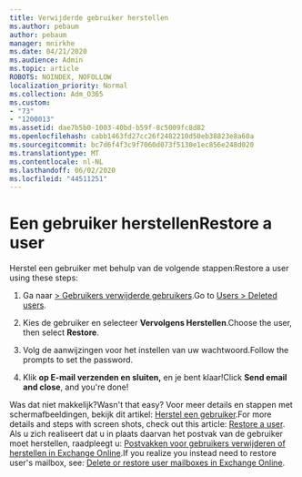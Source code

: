 ```yaml
---
title: Verwijderde gebruiker herstellen
ms.author: pebaum
author: pebaum
manager: mnirkhe
ms.date: 04/21/2020
ms.audience: Admin
ms.topic: article
ROBOTS: NOINDEX, NOFOLLOW
localization_priority: Normal
ms.collection: Adm_O365
ms.custom:
- "73"
- "1200013"
ms.assetid: dae7b5b0-1003-40bd-b59f-8c5009fc8d82
ms.openlocfilehash: cabb1463fd27cc26f2482210d50eb38823e8a60a
ms.sourcegitcommit: bc7d6f4f3c9f7060d073f5130e1ec856e248d020
ms.translationtype: MT
ms.contentlocale: nl-NL
ms.lasthandoff: 06/02/2020
ms.locfileid: "44511251"
---
```

# <a name="restore-a-user"></a><span data-ttu-id="4badd-102">Een gebruiker herstellen</span><span class="sxs-lookup"><span data-stu-id="4badd-102">Restore a user</span></span>

<span data-ttu-id="4badd-103">Herstel een gebruiker met behulp van de volgende stappen:</span><span class="sxs-lookup"><span data-stu-id="4badd-103">Restore a user using these steps:</span></span>
  
1. <span data-ttu-id="4badd-104">Ga naar [ \> Gebruikers verwijderde gebruikers](https://admin.microsoft.com/adminportal/home#/deletedusers).</span><span class="sxs-lookup"><span data-stu-id="4badd-104">Go to [Users \> Deleted users](https://admin.microsoft.com/adminportal/home#/deletedusers).</span></span>

2. <span data-ttu-id="4badd-105">Kies de gebruiker en selecteer **Vervolgens Herstellen**.</span><span class="sxs-lookup"><span data-stu-id="4badd-105">Choose the user, then select **Restore**.</span></span>

3. <span data-ttu-id="4badd-106">Volg de aanwijzingen voor het instellen van uw wachtwoord.</span><span class="sxs-lookup"><span data-stu-id="4badd-106">Follow the prompts to set the password.</span></span>

4. <span data-ttu-id="4badd-107">Klik **op E-mail verzenden en sluiten,** en je bent klaar!</span><span class="sxs-lookup"><span data-stu-id="4badd-107">Click **Send email and close**, and you're done!</span></span>

<span data-ttu-id="4badd-108">Was dat niet makkelijk?</span><span class="sxs-lookup"><span data-stu-id="4badd-108">Wasn't that easy?</span></span> <span data-ttu-id="4badd-109">Voor meer details en stappen met schermafbeeldingen, bekijk dit artikel: [Herstel een gebruiker](https://docs.microsoft.com/microsoft-365/admin/add-users/restore-user).</span><span class="sxs-lookup"><span data-stu-id="4badd-109">For more details and steps with screen shots, check out this article: [Restore a user](https://docs.microsoft.com/microsoft-365/admin/add-users/restore-user).</span></span> <span data-ttu-id="4badd-110">Als u zich realiseert dat u in plaats daarvan het postvak van de gebruiker moet herstellen, raadpleegt u: [Postvakken voor gebruikers verwijderen of herstellen in Exchange Online](https://docs.microsoft.com/exchange/recipients-in-exchange-online/delete-or-restore-mailboxes).</span><span class="sxs-lookup"><span data-stu-id="4badd-110">If you realize you instead need to restore user's mailbox, see: [Delete or restore user mailboxes in Exchange Online](https://docs.microsoft.com/exchange/recipients-in-exchange-online/delete-or-restore-mailboxes).</span></span>